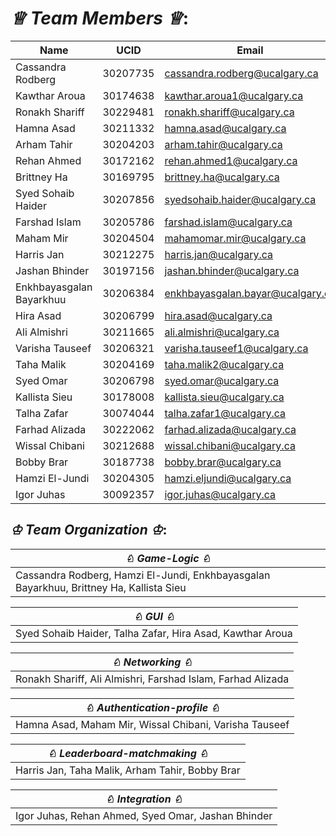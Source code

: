 
# *♕ Team Members ♕*:



| Name                          | UCID      | Email                          |
|-------------------------------|-----------|--------------------------------|
| Cassandra Rodberg             | 30207735  | cassandra.rodberg@ucalgary.ca  |
| Kawthar Aroua                 | 30174638  | kawthar.aroua1@ucalgary.ca     |
| Ronakh Shariff                | 30229481  | ronakh.shariff@ucalgary.ca     |
| Hamna Asad                    | 30211332  | hamna.asad@ucalgary.ca         |
| Arham Tahir                   | 30204203  | arham.tahir@ucalgary.ca        |
| Rehan Ahmed                   | 30172162  | rehan.ahmed1@ucalgary.ca       |
| Brittney Ha                   | 30169795  | brittney.ha@ucalgary.ca        |
| Syed Sohaib Haider            | 30207856  | syedsohaib.haider@ucalgary.ca  |
| Farshad Islam                 | 30205786  | farshad.islam@ucalgary.ca      |
| Maham Mir                     | 30204504  | mahamomar.mir@ucalgary.ca      |
| Harris Jan                    | 30212275  | harris.jan@ucalgary.ca         |
| Jashan Bhinder                | 30197156  | jashan.bhinder@ucalgary.ca     |
| Enkhbayasgalan Bayarkhuu      | 30206384  | enkhbayasgalan.bayar@ucalgary.ca |
| Hira Asad                     | 30206799  | hira.asad@ucalgary.ca          |
| Ali Almishri                  | 30211665  | ali.almishri@ucalgary.ca       |
| Varisha Tauseef               | 30206321  | varisha.tauseef1@ucalgary.ca   |
| Taha Malik                    | 30204169  | taha.malik2@ucalgary.ca        |
| Syed Omar                     | 30206798  | syed.omar@ucalgary.ca          |
| Kallista Sieu                 | 30178008  | kallista.sieu@ucalgary.ca      |
| Talha Zafar                   | 30074044  | talha.zafar1@ucalgary.ca       |
| Farhad Alizada                | 30222062  | farhad.alizada@ucalgary.ca     |
| Wissal Chibani                | 30212688  | wissal.chibani@ucalgary.ca     |
| Bobby Brar                    | 30187738  | bobby.brar@ucalgary.ca         |
| Hamzi El-Jundi                | 30204305  | hamzi.eljundi@ucalgary.ca      |
| Igor Juhas                    | 30092357  | igor.juhas@ucalgary.ca         |

## *♔ Team Organization ♔*:


| *♘ Game-Logic ♘*         | 
|--------------------------|
| Cassandra Rodberg, Hamzi El-Jundi, Enkhbayasgalan Bayarkhuu, Brittney Ha, Kallista Sieu |

| *♘ GUI ♘* | 
|-------------|
| Syed Sohaib Haider, Talha Zafar, Hira Asad, Kawthar Aroua |

| *♘ Networking ♘* |
|-------------|
| Ronakh Shariff, Ali Almishri, Farshad Islam, Farhad Alizada |

| *♘ Authentication-profile ♘* |
|-------------|
| Hamna Asad, Maham Mir, Wissal Chibani, Varisha Tauseef |

| *♘ Leaderboard-matchmaking ♘* |
|-------------| 
| Harris Jan, Taha Malik, Arham Tahir, Bobby Brar |

| *♘ Integration ♘* |
|-------------|
| Igor Juhas, Rehan Ahmed, Syed Omar, Jashan Bhinder |
